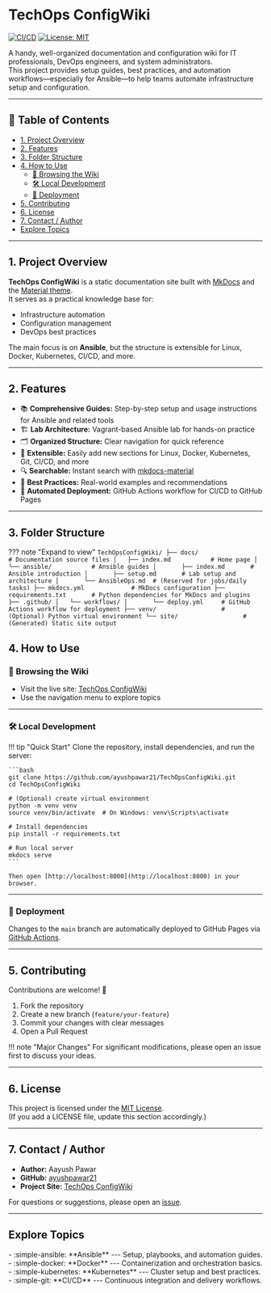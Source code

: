 # TechOps ConfigWiki

[![CI/CD](https://github.com/ayushpawar21/TechOpsConfigWiki/actions/workflows/deploy.yml/badge.svg)](https://github.com/ayushpawar21/TechOpsConfigWiki/actions)
[![License: MIT](https://img.shields.io/badge/License-MIT-yellow.svg)](https://opensource.org/licenses/MIT)

A handy, well-organized documentation and configuration wiki for IT professionals, DevOps engineers, and system administrators.  
This project provides setup guides, best practices, and automation workflows—especially for Ansible—to help teams automate infrastructure setup and configuration.

---

## 📑 Table of Contents

- [1. Project Overview](#1-project-overview)  
- [2. Features](#2-features)  
- [3. Folder Structure](#3-folder-structure)  
- [4. How to Use](#4-how-to-use)  
  - [📖 Browsing the Wiki](#-browsing-the-wiki)  
  - [🛠️ Local Development](#️-local-development)  
  - [🚀 Deployment](#-deployment)  
- [5. Contributing](#5-contributing)  
- [6. License](#6-license)  
- [7. Contact / Author](#7-contact--author)  
- [Explore Topics](#explore-topics)  

---

## 1. Project Overview

**TechOps ConfigWiki** is a static documentation site built with [MkDocs](https://www.mkdocs.org/) and the [Material theme](https://squidfunk.github.io/mkdocs-material/).  
It serves as a practical knowledge base for:

- Infrastructure automation  
- Configuration management  
- DevOps best practices  

The main focus is on **Ansible**, but the structure is extensible for Linux, Docker, Kubernetes, CI/CD, and more.

---

## 2. Features

- 📚 **Comprehensive Guides:** Step-by-step setup and usage instructions for Ansible and related tools  
- 🏗️ **Lab Architecture:** Vagrant-based Ansible lab for hands-on practice  
- 🗂️ **Organized Structure:** Clear navigation for quick reference  
- 🧩 **Extensible:** Easily add new sections for Linux, Docker, Kubernetes, Git, CI/CD, and more  
- 🔍 **Searchable:** Instant search with [mkdocs-material](https://squidfunk.github.io/mkdocs-material/)  
- 📝 **Best Practices:** Real-world examples and recommendations  
- 🚀 **Automated Deployment:** GitHub Actions workflow for CI/CD to GitHub Pages  

---

## 3. Folder Structure

??? note "Expand to view"
    ```
    TechOpsConfigWiki/
    ├── docs/                  # Documentation source files
    │   ├── index.md           # Home page
    │   └── ansible/           # Ansible guides
    │       ├── index.md       # Ansible introduction
    │       ├── setup.md       # Lab setup and architecture
    │       └── AnsibleOps.md  # (Reserved for jobs/daily tasks)
    ├── mkdocs.yml             # MkDocs configuration
    ├── requirements.txt       # Python dependencies for MkDocs and plugins
    ├── .github/
    │   └── workflows/
    │       └── deploy.yml     # GitHub Actions workflow for deployment
    ├── venv/                  # (Optional) Python virtual environment
    └── site/                  # (Generated) Static site output
    ```


## 4. How to Use

### 📖 Browsing the Wiki
- Visit the live site: [TechOps ConfigWiki](https://ayushpawar21.github.io/TechOpsConfigWiki/)  
- Use the navigation menu to explore topics  

---

### 🛠️ Local Development

!!! tip "Quick Start"
    Clone the repository, install dependencies, and run the server:

    ```bash
    git clone https://github.com/ayushpawar21/TechOpsConfigWiki.git
    cd TechOpsConfigWiki

    # (Optional) create virtual environment
    python -m venv venv
    source venv/bin/activate  # On Windows: venv\Scripts\activate

    # Install dependencies
    pip install -r requirements.txt

    # Run local server
    mkdocs serve
    ```

    Then open [http://localhost:8000](http://localhost:8000) in your browser.

---

### 🚀 Deployment

Changes to the `main` branch are automatically deployed to GitHub Pages via  
[GitHub Actions](.github/workflows/deploy.yml).

---

## 5. Contributing

Contributions are welcome! 🎉

1. Fork the repository  
2. Create a new branch (`feature/your-feature`)  
3. Commit your changes with clear messages  
4. Open a Pull Request  

!!! note "Major Changes"
    For significant modifications, please open an issue first to discuss your ideas.

---

## 6. License

This project is licensed under the [MIT License](https://choosealicense.com/licenses/mit/).  
(If you add a LICENSE file, update this section accordingly.)

---

## 7. Contact / Author

- **Author:** Aayush Pawar  
- **GitHub:** [ayushpawar21](https://github.com/ayushpawar21)  
- **Project Site:** [TechOps ConfigWiki](https://ayushpawar21.github.io/TechOpsConfigWiki/)  

For questions or suggestions, please open an [issue](https://github.com/ayushpawar21/TechOpsConfigWiki/issues).

---

## Explore Topics

<div class="grid cards" markdown>
- :simple-ansible: **Ansible**
  ---
  Setup, playbooks, and automation guides.
- :simple-docker: **Docker**
  ---
  Containerization and orchestration basics.
- :simple-kubernetes: **Kubernetes**
  ---
  Cluster setup and best practices.
- :simple-git: **CI/CD**
  ---
  Continuous integration and delivery workflows.
</div>
